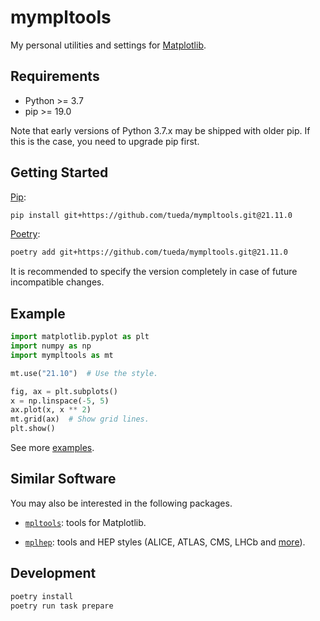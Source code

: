 mympltools
==========

My personal utilities and settings for [Matplotlib](https://matplotlib.org/).


Requirements
------------

- Python >= 3.7
- pip >= 19.0

Note that early versions of Python 3.7.x may be shipped with older pip.
If this is the case, you need to upgrade pip first.


Getting Started
---------------

[Pip](https://pip.pypa.io/en/stable/):
```bash
pip install git+https://github.com/tueda/mympltools.git@21.11.0
```

[Poetry](https://python-poetry.org/):
```bash
poetry add git+https://github.com/tueda/mympltools.git@21.11.0
```

It is recommended to specify the version completely in case of future incompatible changes.


Example
-------

```python
import matplotlib.pyplot as plt
import numpy as np
import mympltools as mt

mt.use("21.10")  # Use the style.

fig, ax = plt.subplots()
x = np.linspace(-5, 5)
ax.plot(x, x ** 2)
mt.grid(ax)  # Show grid lines.
plt.show()
```

See more [examples](https://github.com/tueda/mympltools/blob/main/examples/Examples.ipynb).


Similar Software
----------------

You may also be interested in the following packages.

- [`mpltools`](https://github.com/tonysyu/mpltools): tools for Matplotlib.

- [`mplhep`](https://github.com/scikit-hep/mplhep): tools and HEP styles (ALICE, ATLAS, CMS, LHCb and [more](https://github.com/scikit-hep/mplhep/blob/fd3d12414f73b46d3955ccca38af2cc7ccf48961/src/mplhep/styles/__init__.py#L88-L90)).


Development
-----------

```bash
poetry install
poetry run task prepare
```
